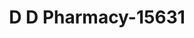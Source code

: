 ---
f_zip-code: 74953
f_state-code: OK
title: D D Pharmacy-15631
f_phone: 918-647-3137
f_city-only: Poteau
f_address: 1940 North Broadway Street Poteau
f_location-unique-id: '15631'
slug: d-d-pharmacy-15631
updated-on: '2024-05-30T13:46:58.046Z'
created-on: '2024-05-30T13:36:59.803Z'
published-on: '2024-05-30T13:54:32.469Z'
f_city-state: cms/city/poteau-ok.md
f_company: cms/company/d-d-pharmacy.md
f_state: cms/state/oklahoma.md
layout: '[payday-loan].html'
tags: payday-loan
---